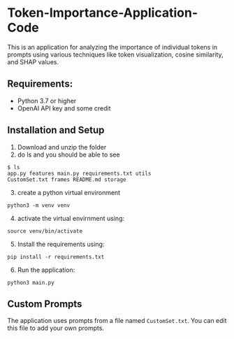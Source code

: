# Token-Importance-Application-Code
This is an application for analyzing the importance of individual tokens in prompts using various techniques like token visualization, cosine similarity, and SHAP values.

## Requirements:
- Python 3.7 or higher
- OpenAI API key and some credit

## Installation and Setup
1. Download and unzip the folder
2. do ls and you should be able to see
```
$ ls
app.py features main.py requirements.txt utils
CustomSet.txt frames README.md storage
```
3. create a python virtual environment
```
python3 -m venv venv
```
4. activate the virtual envirnment using:
```
source venv/bin/activate
```
5. Install the requirements using:
```
pip install -r requirements.txt
```
6. Run the application:
```
python3 main.py
```

## Custom Prompts

The application uses prompts from a file named `CustomSet.txt`. You can edit this file to add your own prompts. 